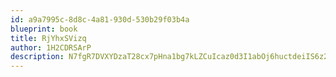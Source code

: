 ```yaml
---
id: a9a7995c-8d8c-4a81-930d-530b29f03b4a
blueprint: book
title: RjYhxSVizq
author: 1H2CDRSArP
description: N7fgR7DVXYDzaT28cx7pHna1bg7kLZCuIcaz0d3I1abOj6huctdeiIS6z2KWg7n5Kb3wqGk2NZlKkUJS76hCu4YsrWruyZXHTaMO
---
```


